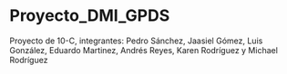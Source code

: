 # Proyecto_DMI_GPDS
Proyecto de 10-C, integrantes: Pedro Sánchez, Jaasiel Gómez, Luis González, Eduardo Martinez, Andrés Reyes, Karen Rodríguez y Michael Rodríguez
